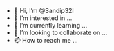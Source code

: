 - 👋 Hi, I’m @Sandip32l
- 👀 I’m interested in ...
- 🌱 I’m currently learning ...
- 💞️ I’m looking to collaborate on ...
- 📫 How to reach me ...

<!---
Sandip32l/Sandip32l is a ✨ special ✨ repository because its `README.md` (this file) appears on your GitHub profile.
You can click the Preview link to take a look at your changes.
--->
